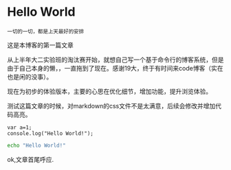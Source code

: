 # Hello World

```
一切的一切，都是上天最好的安排
```

 这是本博客的第一篇文章

从上半年大二实验班的淘汰赛开始，就想自己写一个基于命令行的博客系统，但是由于自己本身的懒，，一直拖到了现在。感谢19大，终于有时间来code博客（实在也是闲的没事）。

现在为初步的体验版本，主要的心思在优化细节，增加功能，提升浏览体验。

测试这篇文章的时候，对markdown的css文件不是太满意，后续会修改并增加代码高亮。

```node  
var a=1;
console.log("Hello World!");
```
```bash  
echo "Hello World!"
```
ok,文章首尾呼应.
<br>
<br>